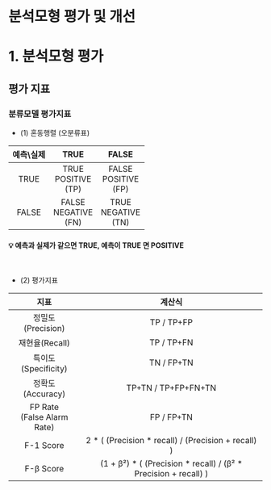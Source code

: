 # 분석모형 평가 및 개선
# 1. 분석모형 평가
평가 지표
---
### 분류모델 평가지표
- (1) 혼동행렬 (오분류표)

|예측\실제|TRUE|FALSE|
|:-:|:-:|:-:|
|TRUE|TRUE<br>POSITIVE<BR>(TP)|FALSE<BR>POSITIVE<BR>(FP)|
|FALSE|FALSE<BR>NEGATIVE<BR>(FN)|TRUE<BR>NEGATIVE<BR>(TN)|

#### 💡 예측과 실제가 같으면 TRUE, 예측이 TRUE 면 POSITIVE

<BR>

- (2) 평가지표

|지표|계산식|
|:-:|:-:|
|정밀도(Precision)|TP / TP+FP|
|재현율(Recall)|TP / TP+FN|
|특이도(Specificity)|TN / FP+TN|
|정확도(Accuracy)|TP+TN / TP+FP+FN+TN|
|FP Rate<br>(False Alarm Rate)|FP / FP+TN|
|F-1 Score|2 * ( (Precision * recall) / (Precision + recall) )|
|F-β Score|(1 + β²) * ( (Precision * recall) / (β² * Precision + recall) )|

  











